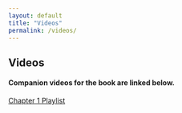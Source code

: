 ```yaml
---
layout: default
title: "Videos"
permalink: /videos/
---
```


## Videos

#### Companion videos for the book are linked below.

[Chapter 1 Playlist](https://youtube.com/playlist?list=PLLgZ1yQSvz_A4tlh5ydM1rC9JYxCJfuXZ)
